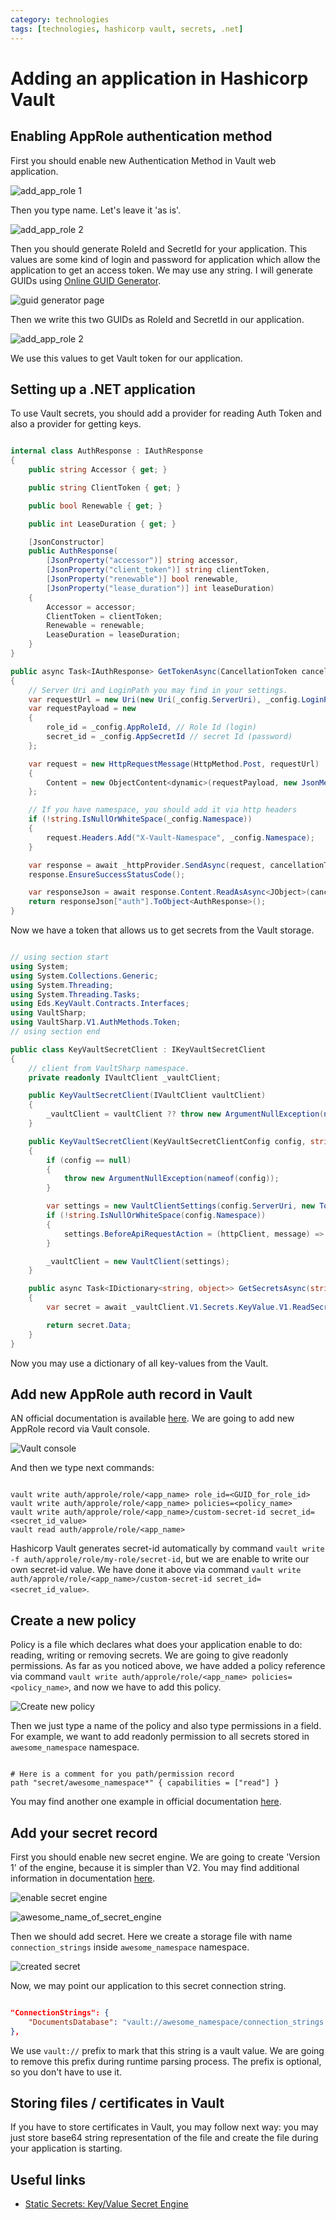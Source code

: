 ```yaml
---
category: technologies
tags: [technologies, hashicorp vault, secrets, .net]
---
```


# Adding an application in Hashicorp Vault

## Enabling AppRole authentication method

First you should enable new Authentication Method in Vault web application.

![add_app_role 1](/technologies/key-vault-assets/add_app_role.PNG)

Then you type name. Let's leave it 'as is'.

![add_app_role 2](/technologies/key-vault-assets/add_app_role_2.PNG)

Then you should generate RoleId and SecretId for your application. This values are some kind of login and password for application which allow the application to get an access token. We may use any string. I will generate GUIDs using [Online GUID Generator](https://www.guidgenerator.com/).

![guid generator page](/technologies/key-vault-assets/guid_generator.PNG)

Then we write this two GUIDs as RoleId and SecretId in our application.

![add_app_role 2](/technologies/key-vault-assets/app_settings.png)

We use this values to get Vault token for our application.

## Setting up a .NET application

To use Vault secrets, you should add a provider for reading Auth Token and also a provider for getting keys.

```csharp

internal class AuthResponse : IAuthResponse
{
    public string Accessor { get; }

    public string ClientToken { get; }

    public bool Renewable { get; }

    public int LeaseDuration { get; }

    [JsonConstructor]
    public AuthResponse(
        [JsonProperty("accessor")] string accessor,
        [JsonProperty("client_token")] string clientToken,
        [JsonProperty("renewable")] bool renewable,
        [JsonProperty("lease_duration")] int leaseDuration)
    {
        Accessor = accessor;
        ClientToken = clientToken;
        Renewable = renewable;
        LeaseDuration = leaseDuration;
    }
}

public async Task<IAuthResponse> GetTokenAsync(CancellationToken cancellationToken)
{
    // Server Uri and LoginPath you may find in your settings.
    var requestUrl = new Uri(new Uri(_config.ServerUri), _config.LoginPath);
    var requestPayload = new
    {
        role_id = _config.AppRoleId, // Role Id (login)
        secret_id = _config.AppSecretId // secret Id (password)
    };

    var request = new HttpRequestMessage(HttpMethod.Post, requestUrl)
    {
        Content = new ObjectContent<dynamic>(requestPayload, new JsonMediaTypeFormatter())
    };

    // If you have namespace, you should add it via http headers
    if (!string.IsNullOrWhiteSpace(_config.Namespace))
    {
        request.Headers.Add("X-Vault-Namespace", _config.Namespace);
    }

    var response = await _httpProvider.SendAsync(request, cancellationToken);
    response.EnsureSuccessStatusCode();

    var responseJson = await response.Content.ReadAsAsync<JObject>(cancellationToken);
    return responseJson["auth"].ToObject<AuthResponse>();
}

```

Now we have a token that allows us to get secrets from the Vault storage.

```csharp

// using section start
using System;
using System.Collections.Generic;
using System.Threading;
using System.Threading.Tasks;
using Eds.KeyVault.Contracts.Interfaces;
using VaultSharp;
using VaultSharp.V1.AuthMethods.Token;
// using section end

public class KeyVaultSecretClient : IKeyVaultSecretClient
{
    // client from VaultSharp namespace.
    private readonly IVaultClient _vaultClient;

    public KeyVaultSecretClient(IVaultClient vaultClient)
    {
        _vaultClient = vaultClient ?? throw new ArgumentNullException(nameof(vaultClient));
    }

    public KeyVaultSecretClient(KeyVaultSecretClientConfig config, string clientToken)
    {
        if (config == null)
        {
            throw new ArgumentNullException(nameof(config));
        }

        var settings = new VaultClientSettings(config.ServerUri, new TokenAuthMethodInfo(clientToken));
        if (!string.IsNullOrWhiteSpace(config.Namespace))
        {
            settings.BeforeApiRequestAction = (httpClient, message) => { message.Headers.Add("X-Vault-Namespace", config.Namespace); };
        }

        _vaultClient = new VaultClient(settings);
    }

    public async Task<IDictionary<string, object>> GetSecretsAsync(string secretPath, CancellationToken cancellationToken)
    {
        var secret = await _vaultClient.V1.Secrets.KeyValue.V1.ReadSecretAsync(secretPath);

        return secret.Data;
    }
}

```

Now you may use a dictionary of all key-values from the Vault.

## Add new AppRole auth record in Vault

AN official documentation is available [here](https://www.vaultproject.io/docs/auth/approle.html). We are going to add new AppRole record via Vault console.

![Vault console](/technologies/key-vault-assets/console.PNG)

And then we type next commands:

```console

vault write auth/approle/role/<app_name> role_id=<GUID_for_role_id>
vault write auth/approle/role/<app_name> policies=<policy_name>
vault write auth/approle/role/<app_name>/custom-secret-id secret_id=<secret_id_value>
vault read auth/approle/role/<app_name>

```

Hashicorp Vault generates secret-id automatically by command `vault write -f auth/approle/role/my-role/secret-id`, but we are enable to write our own secret-id value. We have done it above via command `vault write auth/approle/role/<app_name>/custom-secret-id secret_id=<secret_id_value>`.

## Create a new policy

Policy is a file which declares what does your application enable to do: reading, writing or removing secrets. We are going to give readonly permissions. As far as you noticed above, we have added a policy reference via command `vault write auth/approle/role/<app_name> policies=<policy_name>`, and now we have to add this policy.

![Create new policy](/technologies/key-vault-assets/create_policy.PNG)

Then we just type a name of the policy and also type permissions in a field. For example, we want to add readonly permission to all secrets stored in `awesome_namespace` namespace.

```console

# Here is a comment for you path/permission record
path "secret/awesome_namespace*" { capabilities = ["read"] }

```

You may find another one example in official documentation [here](https://learn.hashicorp.com/vault/secrets-management/sm-static-secrets#policy-requirements).

## Add your secret record

First you should enable new secret engine. We are going to create 'Version 1' of the engine, because it is simpler than V2. You may find additional information in documentation [here](https://learn.hashicorp.com/vault/getting-started/secrets-engines).

![enable secret engine](/technologies/key-vault-assets/enable_secret_engine.PNG)

![awesome_name_of_secret_engine](/technologies/key-vault-assets/awesome_name_of_secret_engine.PNG)

Then we should add secret. Here we create a storage file with name `connection_strings` inside `awesome_namespace` namespace.

![created secret](/technologies/key-vault-assets/created_secret.PNG)

Now, we may point our application to this secret connection string.

```json

"ConnectionStrings": {
    "DocumentsDatabase": "vault://awesome_namespace/connection_strings:db"
},

```

We use `vault://` prefix to mark that this string is a vault value. We are going to remove this prefix during runtime parsing process. The prefix is optional, so you don't have to use it.

## Storing files / certificates in Vault

If you have to store certificates in Vault, you may follow next way: you may just store base64 string representation of the file and create the file during your application is starting.

## Useful links

- [Static Secrets: Key/Value Secret Engine](https://learn.hashicorp.com/vault/secrets-management/sm-static-secrets)
